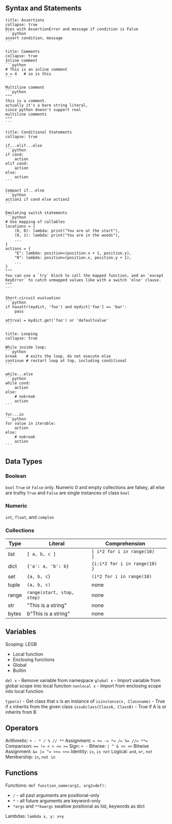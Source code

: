 
```toc
```

## Syntax and Statements
````ad-example
title: Assertions
collapse: true
Dies with AssertionError and message if condition is False
```python
assert condition, message
```
````

````ad-example
title: Comments
collapse: true
Inline comment
```python
# This is an inline comment
x = 4   # so is this
```

Multiline comment
```python
"""
this is a comment.
actually it's a bare string literal,
since python doesn't support real
multiline comments
"""
```
````

````ad-example
title: Conditional Statements
collapse: true

if...elif...else
```python
if cond:
	action
elif cond:
	action
else:
	action
```

Compact if...else
```python
action1 if cond else action2
```

Emulating switch statements
```python
# Use mapping of callables
locations = {
	(0, 0): lambda: print("You are at the start"),
	(0, 1): lambda: print("You are in the woods"),
	...
}
actions = {
	"E": lambda: position=(position.x + 1, position.y),
	"N": lambda: position=(position.x, position.y + 1),
	...
}
"""
You can use a `try` block to call the mapped function, and an `except KeyError` to catch unmapped values like with a switch 'else' clause.
"""
```

Short-circuit evaluation
```python
if hasattr(mydict, 'foo') and mydict['foo'] == 'bar':
	pass

attrval = mydict.get('foo') or 'defaultvalue'
```

````

````ad-example
title: Looping
collapse: true

While inside loop:
```python
break    # exits the loop, do not execute else
continue # restart loop at top, including conditional
```

while...else
```python
while cond:
	action
else:  
	# nobreak
	action
```

for...in
```python
for value in iterable:
	action
else:
	# nobreak
	action   
```
````

## Data Types

### Boolean
`bool`
`True` or `False` only. 
Numeric 0 and empty collections are falsey, all else are truthy
`True` and `False` are single instances of class `bool`

### Numeric
`int`, `float`, and `complex`

### Collections
| Type  | Literal                    | Comprehension                 |     |
| ----- | -------------------------- | ----------------------------- | --- |
| list  | `[ a, b, c ]`              | `[ i*2 for i in range(10) ]`  |     |
| dict  | `{'a': a, 'b': b} `        | `{i:i*2 for i in range(10) }` |     |
| set   | `{a, b, c}`                | `(i*2 for i in range(10)`     |     |
| tuple | `(a, b, c)`                | none                          |     |
| range | `range(start, stop, step)` | none                          |     |
| str   | "This is a string"         | none                          |     |
| bytes | b"This is a string"        | none                              |     |


## Variables
Scoping: LEGB
- Local function
- Enclosing functions
- Global
- Builtin

`del x` - Remove variable from namespace
`global x` - Import variable from global scope into local function
`nonlocal x` - Import from enclosing scope into local function

`type(x)` - Get class that x is an instance of
`isinstance(x, Classname)` - True if x inherits from the given class
`issubclass(ClassA, ClassB)` - True if A is or inherits from B

## Operators
Arithmetic:  `+ - * / % // **`
Assignment: `= += -= *= /= %= //= **=`
Comparison: `== != < > <= >=`
Sign: `+ -`
Bitwise: `| ^ & << >>`
Bitwise Assignment: `&= |= ^= >>= <<=`
Identity: `is`, `is not`
Logical: `and`, `or`, `not`
Membership: `in`, `not in`

## Functions
Functions: `def function_name(arg1, arg2=def):`
- `/` - all past arguments are positional-only
- `*` - all future arguments are keyword-only
- `*args` and `**kwargs` swallow positional as list, keywords as dict

Lambdas: `lambda x, y: x+y`

